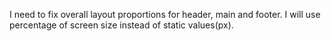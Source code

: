 I need to fix overall layout proportions for header, main and footer. I will use percentage of screen size instead of static values(px).